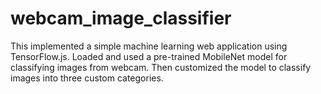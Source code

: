 # webcam_image_classifier
This implemented a simple machine learning web application using TensorFlow.js. Loaded and used a pre-trained MobileNet model for classifying images from webcam. Then customized the model to classify images into three custom categories.
